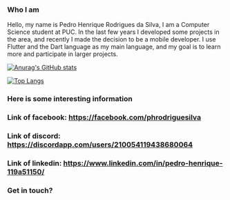 ### Who I am

Hello, my name is Pedro Henrique Rodrigues da Silva, I am a Computer Science student at PUC. In the last few years I developed some projects in the area, and recently I made the decision to be a mobile developer. I use Flutter and the Dart language as my main language, and my goal is to learn more and participate in larger projects.

[![Anurag's GitHub stats](https://github-readme-stats.vercel.app/api?username=phrodriguesilva)](https://github.com/anuraghazra/github-readme-stats)

[![Top Langs](https://github-readme-stats.vercel.app/api/top-langs/?username=phrodriguesilva&layout=compact)](https://github.com/anuraghazra/github-readme-stats)



### Here is some interesting information
### Link of facebook: https://facebook.com/phrodriguesilva
### Link of discord: https://discordapp.com/users/210054119438680064
### Link of linkedin: https://www.linkedin.com/in/pedro-henrique-119a51150/
### Get in touch?

